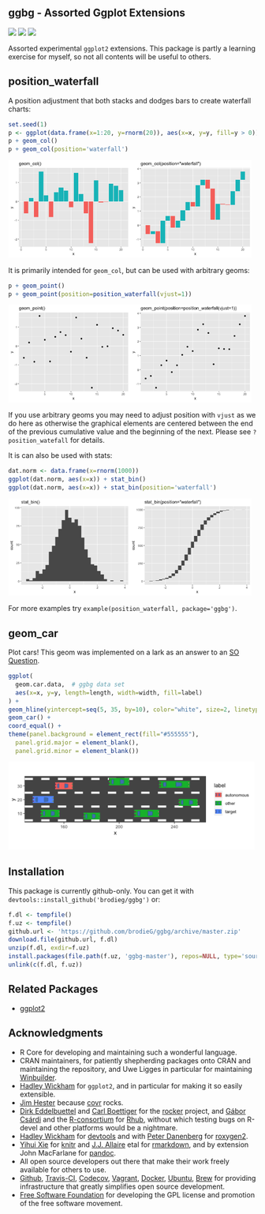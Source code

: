 <!-- README.md is generated from README.Rmd. Please edit that file -->


## ggbg - Assorted Ggplot Extensions

[![](https://travis-ci.org/brodieG/ggbg.svg?branch=master)](https://travis-ci.org/brodieG/ggbg)
[![](https://codecov.io/github/brodieG/ggbg/coverage.svg?branch=master)](https://codecov.io/github/brodieG/ggbg?branch=master)
[![](http://www.r-pkg.org/badges/version/ggbg)](https://cran.r-project.org/package=ggbg)

Assorted experimental `ggplot2` extensions.  This package is partly a learning
exercise for myself, so not all contents will be useful to others.

## position_waterfall

A position adjustment that both stacks and dodges bars to create waterfall
charts:


```r
set.seed(1)
p <- ggplot(data.frame(x=1:20, y=rnorm(20)), aes(x=x, y=y, fill=y > 0))
p + geom_col()
p + geom_col(position='waterfall')
```
<img src="man/figures/README-waterfall-1.png" title="plot of chunk waterfall" alt="plot of chunk waterfall" width="49%" /><img src="man/figures/README-waterfall-2.png" title="plot of chunk waterfall" alt="plot of chunk waterfall" width="49%" />

It is primarily intended for `geom_col`, but can be used with arbitrary geoms:


```r
p + geom_point()
p + geom_point(position=position_waterfall(vjust=1))
```
<img src="man/figures/README-geoms-1.png" title="plot of chunk geoms" alt="plot of chunk geoms" width="49%" /><img src="man/figures/README-geoms-2.png" title="plot of chunk geoms" alt="plot of chunk geoms" width="49%" />

If you use arbitrary geoms you may need to adjust position with `vjust` as we do
here as otherwise the graphical elements are centered between the end of the
previous cumulative value and the beginning of the next.  Please see
`?position_watefall` for details.

It is can also be used with stats:


```r
dat.norm <- data.frame(x=rnorm(1000))
ggplot(dat.norm, aes(x=x)) + stat_bin()
ggplot(dat.norm, aes(x=x)) + stat_bin(position='waterfall')
```
<img src="man/figures/README-stats-1.png" title="plot of chunk stats" alt="plot of chunk stats" width="49%" /><img src="man/figures/README-stats-2.png" title="plot of chunk stats" alt="plot of chunk stats" width="49%" />

For more examples try `example(position_waterfall, package='ggbg')`.

## geom_car

Plot cars!  This geom was implemented on a lark as an answer to an [SO
Question](https://stackoverflow.com/questions/22159087/is-it-possible-to-draw-diagrams-in-r/22207979#22207979).


```r
ggplot(
  geom.car.data,  # ggbg data set
  aes(x=x, y=y, length=length, width=width, fill=label)
) +
geom_hline(yintercept=seq(5, 35, by=10), color="white", size=2, linetype=2) +
geom_car() +
coord_equal() +
theme(panel.background = element_rect(fill="#555555"),
  panel.grid.major = element_blank(),
  panel.grid.minor = element_blank())
```

<img src="man/figures/README-geom-car-1.png" title="plot of chunk geom-car" alt="plot of chunk geom-car" width="99%" />

## Installation

This package is currently github-only.  You can get it with
`devtools::install_github('brodieg/ggbg')` or:


```r
f.dl <- tempfile()
f.uz <- tempfile()
github.url <- 'https://github.com/brodieG/ggbg/archive/master.zip'
download.file(github.url, f.dl)
unzip(f.dl, exdir=f.uz)
install.packages(file.path(f.uz, 'ggbg-master'), repos=NULL, type='source')
unlink(c(f.dl, f.uz))
```

## Related Packages

* [ggplot2](https://github.com/tidyverse/ggplot2)

## Acknowledgments

* R Core for developing and maintaining such a wonderful language.
* CRAN maintainers, for patiently shepherding packages onto CRAN and maintaining
  the repository, and Uwe Ligges in particular for maintaining
  [Winbuilder](http://win-builder.r-project.org/).
* [Hadley Wickham](https://github.com/hadley/) for `ggplot2`, and in particular
  for making it so easily extensible.
* [Jim Hester](https://github.com/jimhester) because
  [covr](https://cran.r-project.org/package=covr) rocks.
* [Dirk Eddelbuettel](https://github.com/eddelbuettel) and [Carl
  Boettiger](https://github.com/cboettig) for the
  [rocker](https://github.com/rocker-org/rocker) project, and [Gábor
  Csárdi](https://github.com/gaborcsardi) and the
  [R-consortium](https://www.r-consortium.org/) for
  [Rhub](https://github.com/r-hub), without which testing bugs on R-devel and
  other platforms would be a nightmare.
* [Hadley Wickham](https://github.com/hadley/) for
  [devtools](https://cran.r-project.org/package=devtools) and with [Peter
  Danenberg](https://github.com/klutometis) for
  [roxygen2](https://cran.r-project.org/package=roxygen2).
* [Yihui Xie](https://github.com/yihui) for
  [knitr](https://cran.r-project.org/package=knitr) and  [J.J.
  Allaire](https://github.com/jjallaire) etal for
  [rmarkdown](https://cran.r-project.org/package=rmarkdown), and by extension
  John MacFarlane for [pandoc](http://pandoc.org/).
* All open source developers out there that make their work freely available
  for others to use.
* [Github](https://github.com/), [Travis-CI](https://travis-ci.org/),
  [Codecov](https://codecov.io/), [Vagrant](https://www.vagrantup.com/),
  [Docker](https://www.docker.com/), [Ubuntu](https://www.ubuntu.com/),
  [Brew](https://brew.sh/) for providing infrastructure that greatly simplifies
  open source development.
* [Free Software Foundation](http://fsf.org/) for developing the GPL license and
  promotion of the free software movement.
